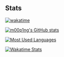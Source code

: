 <!-- ## Hi there 👋 -->

<!--
**m00p1ng/m00p1ng** is a ✨ _special_ ✨ repository because its `README.md` (this file) appears on your GitHub profile.

Here are some ideas to get you started:

- 🔭 I’m currently working on ...
- 🌱 I’m currently learning ...
- 👯 I’m looking to collaborate on ...
- 🤔 I’m looking for help with ...
- 💬 Ask me about ...
- 📫 How to reach me: ...
- 😄 Pronouns: ...
- ⚡ Fun fact: ...

Badge: https://github.com/Ileriayo/markdown-badges
Icon: https://simpleicons.org
-->
<!-- ## My Skill Set -->

<!-- ### Frontend -->
<!-- [![React](https://img.shields.io/badge/React-20232A?style=for-the-badge&logo=react)](https://reactjs.org) -->
<!-- [![ReactNative](https://img.shields.io/badge/React_Native-20232A?style=for-the-badge&logo=react)](https://reactnative.dev) -->
<!-- [![Redux](https://img.shields.io/badge/Redux-20232A?style=for-the-badge&logo=redux&logoColor=764ABC)](https://redux.js.org) -->
<!-- [![Electron.js](https://img.shields.io/badge/Electron-20232A?style=for-the-badge&logo=Electron)](https://www.electronjs.org) -->
<!-- [![HTML](https://img.shields.io/badge/HTML5-20232A?style=for-the-badge&logo=html5)](https://html.spec.whatwg.org/multipage) -->
<!-- [![CSS](https://img.shields.io/badge/CSS3-20232A?style=for-the-badge&logo=css3&logoColor=1572B6)](https://www.w3.org/Style/CSS) -->
<!-- [![Tailwind](https://img.shields.io/badge/Tailwind-20232A?style=for-the-badge&logo=tailwind-css)](https://tailwindcss.com) -->
<!-- [![Bulma](https://img.shields.io/badge/bulma-20232A?style=for-the-badge&logo=bulma)](https://bulma.io) -->
<!-- [![AntDesign](https://img.shields.io/badge/Ant%20Design-20232A?style=for-the-badge&logo=ant-design&logoColor=0170FE)](https://ant.design) -->
<!-- [![Chakra](https://img.shields.io/badge/chakra%20UI-20232A?style=for-the-badge&logo=chakraui)](https://chakra-ui.com) -->
<!-- [![Gatsby](https://img.shields.io/badge/Gatsby-20232A?style=for-the-badge&logo=gatsby&logoColor=663399)](https://www.gatsbyjs.com) -->
<!-- [![NextJS](https://img.shields.io/badge/Next-20232A?style=for-the-badge&logo=next.js)](https://nextjs.org) -->


<!-- ### Backend -->
<!-- [![NodeJS](https://img.shields.io/badge/Node.js-20232A?style=for-the-badge&logo=node.js)](https://nodejs.org) -->
<!-- [![Express](https://img.shields.io/badge/express.js-20232A?style=for-the-badge&logo=express&logoColor=61DAFB)](https://expressjs.com) -->
<!-- [![NestJS](https://img.shields.io/badge/Nest.JS-20232A?&style=for-the-badge&logo=nestjs&logoColor=E0234E)](https://nestjs.com) -->
<!-- [![GraphQL](https://img.shields.io/badge/graphql-20232A?&style=for-the-badge&logo=graphql&logoColor=E10098)](https://graphql.org) -->
<!-- [![PostgresQL](https://img.shields.io/badge/PostgreSQL-20232A?style=for-the-badge&logo=postgresql)](https://www.postgresql.org) -->
<!-- [![Redis](https://img.shields.io/badge/redis-20232A?&style=for-the-badge&logo=redis)](https://redis.io) -->
<!-- [![RabbitMQ](https://img.shields.io/badge/rabbitmq-20232A?&style=for-the-badge&logo=rabbitmq)](https://www.rabbitmq.com) -->
<!-- [![Kafka](https://img.shields.io/badge/Kafka-20232A?style=for-the-badge&logo=apachekafka)](https://kafka.apache.org) -->

<!-- ### Others -->
<!-- [![AWS](https://img.shields.io/badge/AWS-20232A?style=for-the-badge&logo=amazonaws&logoColor=FF9900)](https://aws.amazon.com) -->
<!-- [![DigitalOcean](https://img.shields.io/badge/Digital%20Ocean-20232A?style=for-the-badge&logo=digitalocean)](https://www.digitalocean.com) -->
<!-- [![Heroku](https://img.shields.io/badge/Heroku-20232A?style=for-the-badge&logo=heroku)](https://www.digitalocean.com) -->
<!-- [![Firebase](https://img.shields.io/badge/firebase-20232A?style=for-the-badge&logo=firebase)](https://firebase.google.com) -->
<!-- [![Kibana](https://img.shields.io/badge/Kibana-20232A?style=for-the-badge&logo=Kibana&logoColor=005571)](https://www.elastic.co/kibana/) -->
<!-- [![Grafana](https://img.shields.io/badge/grafana-20232A?style=for-the-badge&logo=grafana)](https://grafana.com) -->
<!-- [![Docker](https://img.shields.io/badge/Docker-20232A?style=for-the-badge&logo=Docker)](https://www.docker.com) -->
<!-- [![Kubernetes](https://img.shields.io/badge/Kubernetes-20232A?style=for-the-badge&logo=Kubernetes)](https://kubernetes.io) -->
<!-- [![Jenkins](https://img.shields.io/badge/Jenkins-20232A?style=for-the-badge&logo=Jenkins)](https://www.jenkins.io) -->
<!-- [![Serverless](https://img.shields.io/badge/Serverless-20232A?style=for-the-badge&logo=serverless)](https://www.serverless.com) -->

<!-- ### Tools -->
<!-- [![MacOS](https://img.shields.io/badge/macos-20232A?style=for-the-badge&logo=apple)](https://www.apple.com/macos/) -->
<!-- [![Tmux](https://img.shields.io/badge/tmux-20232A?style=for-the-badge&logo=tmux)](https://github.com/tmux/tmux) -->
<!-- [![Neovim](https://img.shields.io/badge/NeoVim-20232A?&style=for-the-badge&logo=neovim)](https://neovim.io) -->
<!-- [![VSCodium](https://img.shields.io/badge/VSCodium-20232A?style=for-the-badge&logo=VSCodium&logoColor=white)](https://vscodium.com) -->
<!-- [![Fish](https://img.shields.io/badge/Fish-20232A?style=for-the-badge&logo=GNU%20Bash&logoColor=4EAA25)](https://fishshell.com) -->
<!-- [![Kitty](https://img.shields.io/badge/Kitty-20232A?style=for-the-badge&logo=GNOME%20Terminal&logoColor=784321)](https://sw.kovidgoyal.net/kitty) -->
<!-- [![HomeManager](https://img.shields.io/badge/Home%20Manager-20232A?style=for-the-badge&logo=NixOS)](https://nix-community.github.io/home-manager) -->


## Stats

[![wakatime](https://wakatime.com/badge/user/40ba0922-eaae-445d-b974-6d900e5f85fc.svg)](https://wakatime.com/@40ba0922-eaae-445d-b974-6d900e5f85fc)

[![m00p1ng's GitHub stats](https://github-readme-stats.vercel.app/api?username=m00p1ng&hide_border=true&theme=transparent&show_icons=true)](https://github.com/m00p1ng)

[![Most Used Languages](https://github-readme-stats.vercel.app/api/top-langs/?username=m00p1ng&layout=compact&langs_count=10&hide_border=true&theme=transparent&hide=jupyter+notebook)](https://github.com/m00p1ng)

[![Wakatime Stats](https://github-readme-stats.vercel.app/api/wakatime/?username=m00p1ng&layout=compact&hide_border=true&theme=transparent&hide=other)](https://wakatime.com/@m00p1ng)
